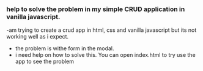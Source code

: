 <h3> help to solve the problem in my simple CRUD application in vanilla javascript.</h3>
-am trying to create a crud app in html, css
 and vanilla javascript but its not working well as i expect.

- the problem is withe form in the modal.
- i need help on how to solve this.
You can open index.html to try use the app to see the problem
